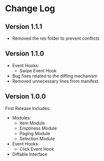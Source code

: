 Change Log
==========

Version 1.1.1
----------------------------
* Removed the res folder to prevent conflicts

Version 1.1.0
----------------------------
* Event Hooks:
	* Swipe Event Hook
* Bug fixes related to the diffing mechanism
* Removed unnecessary lines from manifest

Version 1.0.0
----------------------------

First Release Includes:
* Modules:
	* Item Module
	* Emptiness Module
	* Paging Module
	* Selection Module
* Event Hooks:
	* Click Event Hook
* Diffable Interface
